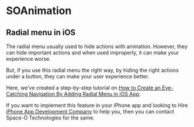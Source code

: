 # SOAnimation

## Radial menu in iOS

The radial menu usually used to hide actions with animation. However, they can hide important actions and when used improperly, it can make your experience worse.

But, if you use this radial menu the right way, by hiding the right actions under a button, they can make your user experience better.

Here, we’ve created a step-by-step tutorial on [How to Create an Eye-Catching Navigation By Adding Radial Menu in iOS App](https://www.spaceotechnologies.com/create-radial-menu-iphone-app/).

If you want to implement this feature in your iPhone app and looking to Hire [iPhone App Development Company](https://www.spaceotechnologies.com/iphone-app-development/) to help you, then you can contact Space-O Technologies for the same.
